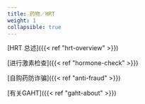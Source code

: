 ```yaml
---
title: 药物／HRT
weight: 1
collapsible: true
---
```


[HRT 总述]({{< ref "hrt-overview" >}})

[进行激素检查]({{< ref "hormone-check" >}})

[自购药防诈骗]({{< ref "anti-fraud" >}})

[有关GAHT]({{< ref "gaht-about" >}})
